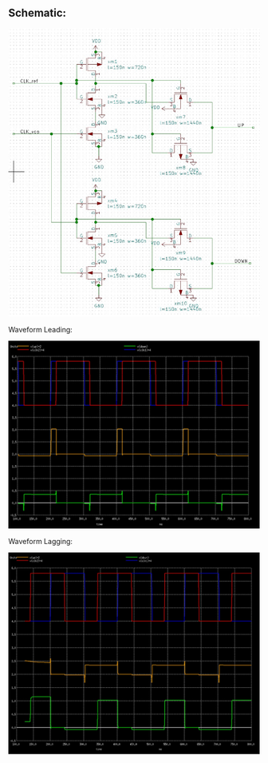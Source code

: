 <h2> Schematic: </h2>

![](PD_10T.jpg)


Waveform Leading:

![](PD_10T_waveform.jpg)


Waveform Lagging:

![](PD_10T_waveform2.jpg)

